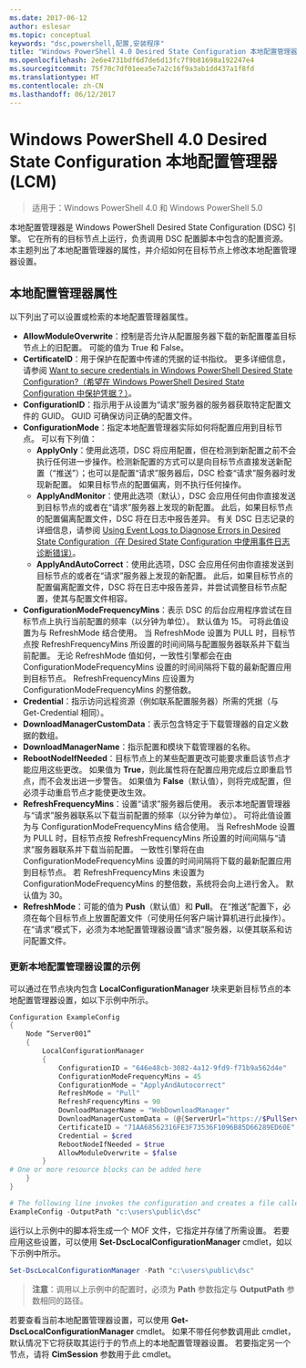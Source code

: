 ```yaml
---
ms.date: 2017-06-12
author: eslesar
ms.topic: conceptual
keywords: "dsc,powershell,配置,安装程序"
title: "Windows PowerShell 4.0 Desired State Configuration 本地配置管理器 (LCM)"
ms.openlocfilehash: 2e6e4731bdf6d7de6d13fc7f9b81698a192247e4
ms.sourcegitcommit: 75f70c7df01eea5e7a2c16f9a3ab1dd437a1f8fd
ms.translationtype: HT
ms.contentlocale: zh-CN
ms.lasthandoff: 06/12/2017
---
```

<a id="windows-powershell-40-desired-state-configuration-local-configuration-manager-lcm" class="xliff"></a>
# Windows PowerShell 4.0 Desired State Configuration 本地配置管理器 (LCM)

>适用于：Windows PowerShell 4.0 和 Windows PowerShell 5.0

本地配置管理器是 Windows PowerShell Desired State Configuration (DSC) 引擎。 它在所有的目标节点上运行，负责调用 DSC 配置脚本中包含的配置资源。 本主题列出了本地配置管理器的属性，并介绍如何在目标节点上修改本地配置管理器设置。

<a id="local-configuration-manager-properties" class="xliff"></a>
## 本地配置管理器属性
以下列出了可以设置或检索的本地配置管理器属性。
 
* **AllowModuleOverwrite**：控制是否允许从配置服务器下载的新配置覆盖目标节点上的旧配置。 可能的值为 True 和 False。
* **CertificateID**：用于保护在配置中传递的凭据的证书指纹。 更多详细信息，请参阅 [Want to secure credentials in Windows PowerShell Desired State Configuration?（希望在 Windows PowerShell Desired State Configuration 中保护凭据？）](http://blogs.msdn.com/b/powershell/archive/2014/01/31/want-to-secure-credentials-in-windows-powershell-desired-state-configuration.aspx)。
* **ConfigurationID**：指示用于从设置为“请求”服务器的服务器获取特定配置文件的 GUID。 GUID 可确保访问正确的配置文件。
* **ConfigurationMode**：指定本地配置管理器实际如何将配置应用到目标节点。 可以有下列值：
    - **ApplyOnly**：使用此选项，DSC 将应用配置，但在检测到新配置之前不会执行任何进一步操作。检测新配置的方式可以是向目标节点直接发送新配置（“推送”）；也可以是配置“请求”服务器后，DSC 检查“请求”服务器时发现新配置。 如果目标节点的配置偏离，则不执行任何操作。
    - **ApplyAndMonitor**：使用此选项（默认），DSC 会应用任何由你直接发送到目标节点的或者在“请求”服务器上发现的新配置。 此后，如果目标节点的配置偏离配置文件，DSC 将在日志中报告差异。 有关 DSC 日志记录的详细信息，请参阅 [Using Event Logs to Diagnose Errors in Desired State Configuration（在 Desired State Configuration 中使用事件日志诊断错误）](http://blogs.msdn.com/b/powershell/archive/2014/01/03/using-event-logs-to-diagnose-errors-in-desired-state-configuration.aspx)。
    - **ApplyAndAutoCorrect**：使用此选项，DSC 会应用任何由你直接发送到目标节点的或者在“请求”服务器上发现的新配置。 此后，如果目标节点的配置偏离配置文件，DSC 将在日志中报告差异，并尝试调整目标节点配置，使其与配置文件相容。
* **ConfigurationModeFrequencyMins**：表示 DSC 的后台应用程序尝试在目标节点上执行当前配置的频率（以分钟为单位）。 默认值为 15。 可将此值设置为与 RefreshMode 结合使用。 当 RefreshMode 设置为 PULL 时，目标节点按 RefreshFrequencyMins 所设置的时间间隔与配置服务器联系并下载当前配置。 无论 RefreshMode 值如何，一致性引擎都会在由 ConfigurationModeFrequencyMins 设置的时间间隔将下载的最新配置应用到目标节点。 RefreshFrequencyMins 应设置为 ConfigurationModeFrequencyMins 的整倍数。
* **Credential**：指示访问远程资源（例如联系配置服务器）所需的凭据（与 Get-Credential 相同）。
* **DownloadManagerCustomData**：表示包含特定于下载管理器的自定义数据的数组。
* **DownloadManagerName**：指示配置和模块下载管理器的名称。
* **RebootNodeIfNeeded**：目标节点上的某些配置更改可能要求重启该节点才能应用这些更改。 如果值为 **True**，则此属性将在配置应用完成后立即重启节点，而不会发出进一步警告。 如果值为 **False**（默认值），则将完成配置，但必须手动重启节点才能使更改生效。
* **RefreshFrequencyMins**：设置“请求”服务器后使用。 表示本地配置管理器与“请求”服务器联系以下载当前配置的频率（以分钟为单位）。 可将此值设置为与 ConfigurationModeFrequencyMins 结合使用。 当 RefreshMode 设置为 PULL 时，目标节点按 RefreshFrequencyMins 所设置的时间间隔与“请求”服务器联系并下载当前配置。 一致性引擎将在由 ConfigurationModeFrequencyMins 设置的时间间隔将下载的最新配置应用到目标节点。 若 RefreshFrequencyMins 未设置为 ConfigurationModeFrequencyMins 的整倍数，系统将会向上进行舍入。 默认值为 30。
* **RefreshMode**：可能的值为 **Push**（默认值）和 **Pull**。 在“推送”配置下，必须在每个目标节点上放置配置文件（可使用任何客户端计算机进行此操作）。 在“请求”模式下，必须为本地配置管理器设置“请求”服务器，以便其联系和访问配置文件。

<a id="example-of-updating-local-configuration-manager-settings" class="xliff"></a>
### 更新本地配置管理器设置的示例

可以通过在节点块内包含 **LocalConfigurationManager** 块来更新目标节点的本地配置管理器设置，如以下示例中所示。

```powershell
Configuration ExampleConfig
{
    Node “Server001”
    {
        LocalConfigurationManager
        {
            ConfigurationID = "646e48cb-3082-4a12-9fd9-f71b9a562d4e"
            ConfigurationModeFrequencyMins = 45
            ConfigurationMode = "ApplyAndAutocorrect"
            RefreshMode = "Pull"
            RefreshFrequencyMins = 90
            DownloadManagerName = "WebDownloadManager"
            DownloadManagerCustomData = (@{ServerUrl="https://$PullServer/psdscpullserver.svc"})
            CertificateID = "71AA68562316FE3F73536F1096B85D66289ED60E"
            Credential = $cred
            RebootNodeIfNeeded = $true
            AllowModuleOverwrite = $false
        }
# One or more resource blocks can be added here
    }
}

# The following line invokes the configuration and creates a file called Server001.meta.mof at the specified path
ExampleConfig -OutputPath "c:\users\public\dsc"  
```

运行以上示例中的脚本将生成一个 MOF 文件，它指定并存储了所需设置。 若要应用这些设置，可以使用 **Set-DscLocalConfigurationManager** cmdlet，如以下示例中所示。

```powershell
Set-DscLocalConfigurationManager -Path "c:\users\public\dsc"
```

> **注意**：调用以上示例中的配置时，必须为 **Path** 参数指定与 **OutputPath** 参数相同的路径。

若要查看当前本地配置管理器设置，可以使用 **Get-DscLocalConfigurationManager** cmdlet。 如果不带任何参数调用此 cmdlet，默认情况下它将获取其运行于的节点上的本地配置管理器设置。 若要指定另一个节点，请将 **CimSession** 参数用于此 cmdlet。

